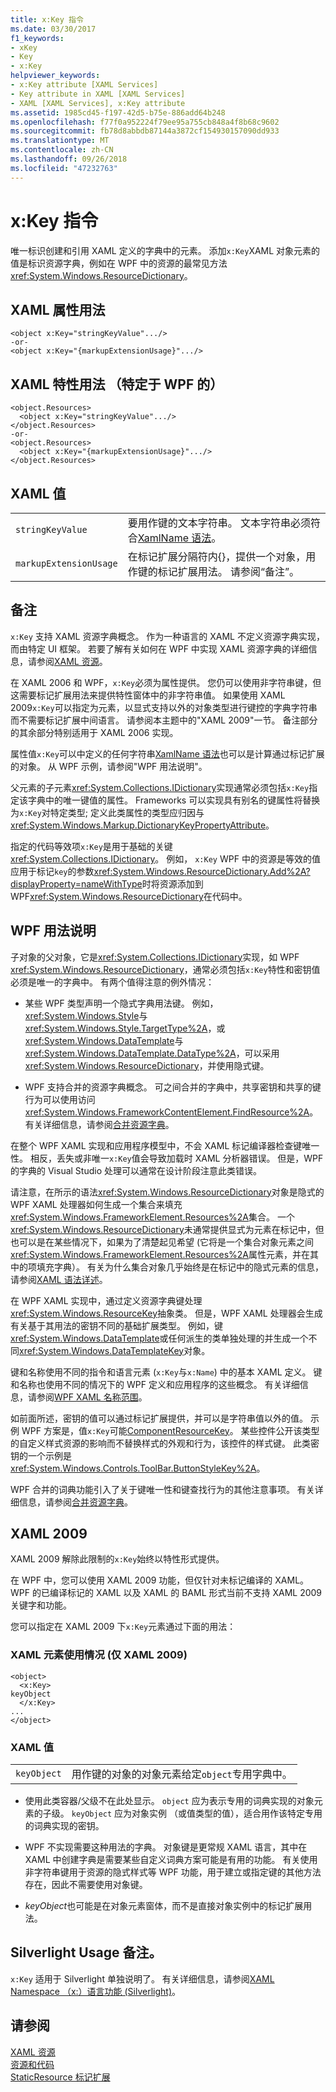 ```yaml
---
title: x:Key 指令
ms.date: 03/30/2017
f1_keywords:
- xKey
- Key
- x:Key
helpviewer_keywords:
- x:Key attribute [XAML Services]
- Key attribute in XAML [XAML Services]
- XAML [XAML Services], x:Key attribute
ms.assetid: 1985cd45-f197-42d5-b75e-886add64b248
ms.openlocfilehash: f77f0a952224f79ee95a755cb848a4f8b68c9602
ms.sourcegitcommit: fb78d8abbdb87144a3872cf154930157090dd933
ms.translationtype: MT
ms.contentlocale: zh-CN
ms.lasthandoff: 09/26/2018
ms.locfileid: "47232763"
---
```

# <a name="xkey-directive"></a>x:Key 指令
唯一标识创建和引用 XAML 定义的字典中的元素。 添加`x:Key`XAML 对象元素的值是标识资源字典，例如在 WPF 中的资源的最常见方法<xref:System.Windows.ResourceDictionary>。  
  
## <a name="xaml-attribute-usage"></a>XAML 属性用法  
  
```  
<object x:Key="stringKeyValue".../>  
-or-  
<object x:Key="{markupExtensionUsage}".../>  
```  
  
## <a name="xaml-attribute-usage-wpf-specific"></a>XAML 特性用法 （特定于 WPF 的）  
  
```  
<object.Resources>  
  <object x:Key="stringKeyValue".../>  
</object.Resources>  
-or-  
<object.Resources>  
  <object x:Key="{markupExtensionUsage}".../>  
</object.Resources>  
```  
  
## <a name="xaml-values"></a>XAML 值  
  
|||  
|-|-|  
|`stringKeyValue`|要用作键的文本字符串。 文本字符串必须符合[XamlName 语法](../../../docs/framework/xaml-services/xamlname-grammar.md)。|  
|`markupExtensionUsage`|在标记扩展分隔符内{}，提供一个对象，用作键的标记扩展用法。 请参阅“备注”。|  
  
## <a name="remarks"></a>备注  
 `x:Key` 支持 XAML 资源字典概念。 作为一种语言的 XAML 不定义资源字典实现，而由特定 UI 框架。 若要了解有关如何在 WPF 中实现 XAML 资源字典的详细信息，请参阅[XAML 资源](../../../docs/framework/wpf/advanced/xaml-resources.md)。  
  
 在 XAML 2006 和 WPF，`x:Key`必须为属性提供。 您仍可以使用非字符串键，但这需要标记扩展用法来提供特性窗体中的非字符串值。 如果使用 XAML 2009`x:Key`可以指定为元素，以显式支持以外的对象类型进行键控的字典字符串而不需要标记扩展中间语言。 请参阅本主题中的"XAML 2009"一节。 备注部分的其余部分特别适用于 XAML 2006 实现。  
  
 属性值`x:Key`可以中定义的任何字符串[XamlName 语法](../../../docs/framework/xaml-services/xamlname-grammar.md)也可以是计算通过标记扩展的对象。 从 WPF 示例，请参阅"WPF 用法说明"。  
  
 父元素的子元素<xref:System.Collections.IDictionary>实现通常必须包括`x:Key`指定该字典中的唯一键值的属性。 Frameworks 可以实现具有别名的键属性将替换为`x:Key`对特定类型; 定义此类属性的类型应归因与<xref:System.Windows.Markup.DictionaryKeyPropertyAttribute>。  
  
 指定的代码等效项`x:Key`是用于基础的关键<xref:System.Collections.IDictionary>。 例如， `x:Key` WPF 中的资源是等效的值应用于标记`key`的参数<xref:System.Windows.ResourceDictionary.Add%2A?displayProperty=nameWithType>时将资源添加到 WPF<xref:System.Windows.ResourceDictionary>在代码中。  
  
## <a name="wpf-usage-notes"></a>WPF 用法说明  
 子对象的父对象，它是<xref:System.Collections.IDictionary>实现，如 WPF <xref:System.Windows.ResourceDictionary>，通常必须包括`x:Key`特性和密钥值必须是唯一的字典中。 有两个值得注意的例外情况：  
  
-   某些 WPF 类型声明一个隐式字典用法键。 例如，<xref:System.Windows.Style>与<xref:System.Windows.Style.TargetType%2A>，或<xref:System.Windows.DataTemplate>与<xref:System.Windows.DataTemplate.DataType%2A>，可以采用<xref:System.Windows.ResourceDictionary>，并使用隐式键。  
  
-   WPF 支持合并的资源字典概念。 可之间合并的字典中，共享密钥和共享的键行为可以使用访问<xref:System.Windows.FrameworkContentElement.FindResource%2A>。 有关详细信息，请参阅[合并资源字典](../../../docs/framework/wpf/advanced/merged-resource-dictionaries.md)。  
  
 在整个 WPF XAML 实现和应用程序模型中，不会 XAML 标记编译器检查键唯一性。 相反，丢失或非唯一`x:Key`值会导致加载时 XAML 分析器错误。 但是，WPF 的字典的 Visual Studio 处理可以通常在设计阶段注意此类错误。  
  
 请注意，在所示的语法<xref:System.Windows.ResourceDictionary>对象是隐式的 WPF XAML 处理器如何生成一个集合来填充<xref:System.Windows.FrameworkElement.Resources%2A>集合。 一个<xref:System.Windows.ResourceDictionary>未通常提供显式为元素在标记中，但也可以是在某些情况下，如果为了清楚起见希望 (它将是一个集合对象元素之间<xref:System.Windows.FrameworkElement.Resources%2A>属性元素，并在其中的项填充字典）。 有关为什么集合对象几乎始终是在标记中的隐式元素的信息，请参阅[XAML 语法详述](../../../docs/framework/wpf/advanced/xaml-syntax-in-detail.md)。  
  
 在 WPF XAML 实现中，通过定义资源字典键处理<xref:System.Windows.ResourceKey>抽象类。 但是，WPF XAML 处理器会生成有关基于其用法的密钥不同的基础扩展类型。 例如，键<xref:System.Windows.DataTemplate>或任何派生的类单独处理的并生成一个不同<xref:System.Windows.DataTemplateKey>对象。  
  
 键和名称使用不同的指令和语言元素 (`x:Key`与`x:Name`) 中的基本 XAML 定义。 键和名称也使用不同的情况下的 WPF 定义和应用程序的这些概念。 有关详细信息，请参阅[WPF XAML 名称范围](../../../docs/framework/wpf/advanced/wpf-xaml-namescopes.md)。  
  
 如前面所述，密钥的值可以通过标记扩展提供，并可以是字符串值以外的值。 示例 WPF 方案是，值`x:Key`可能[ComponentResourceKey](../../../docs/framework/wpf/advanced/componentresourcekey-markup-extension.md)。 某些控件公开该类型的自定义样式资源的影响而不替换样式的外观和行为，该控件的样式键。 此类密钥的一个示例是<xref:System.Windows.Controls.ToolBar.ButtonStyleKey%2A>。  
  
 WPF 合并的词典功能引入了关于键唯一性和键查找行为的其他注意事项。 有关详细信息，请参阅[合并资源字典](../../../docs/framework/wpf/advanced/merged-resource-dictionaries.md)。  
  
## <a name="xaml-2009"></a>XAML 2009  
 XAML 2009 解除此限制的`x:Key`始终以特性形式提供。  
  
 在 WPF 中，您可以使用 XAML 2009 功能，但仅针对未标记编译的 XAML。 WPF 的已编译标记的 XAML 以及 XAML 的 BAML 形式当前不支持 XAML 2009 关键字和功能。  
  
 您可以指定在 XAML 2009 下`x:Key`元素通过下面的用法：  
  
### <a name="xaml-element-usage-xaml-2009-only"></a>XAML 元素使用情况 (仅 XAML 2009)  
  
```  
<object>  
  <x:Key>  
keyObject  
  </x:Key>  
...  
</object>  
```  
  
### <a name="xaml-values"></a>XAML 值  
  
|||  
|-|-|  
|`keyObject`|用作键的对象的对象元素给定`object`专用字典中。|  
  
-   使用此类容器/父级不在此处显示。 `object` 应为表示专用的词典实现的对象元素的子级。 `keyObject` 应为对象实例 （或值类型的值），适合用作该特定专用的词典实现的密钥。  
  
-   WPF 不实现需要这种用法的字典。 对象键是更常规 XAML 语言，其中在 XAML 中创建字典是需要某些自定义词典方案可能是有用的功能。 有关使用非字符串键用于资源的隐式样式等 WPF 功能，用于建立或指定键的其他方法存在，因此不需要使用对象键。  
  
-   *keyObject*也可能是在对象元素窗体，而不是直接对象实例中的标记扩展用法。  
  
## <a name="silverlight-usage-notes"></a>Silverlight Usage 备注。  
 `x:Key` 适用于 Silverlight 单独说明了。 有关详细信息，请参阅[XAML Namespace （x:）语言功能 (Silverlight)](https://go.microsoft.com/fwlink/?LinkId=199081)。  
  
## <a name="see-also"></a>请参阅  
 [XAML 资源](../../../docs/framework/wpf/advanced/xaml-resources.md)  
 [资源和代码](../../../docs/framework/wpf/advanced/resources-and-code.md)  
 [StaticResource 标记扩展](../../../docs/framework/wpf/advanced/staticresource-markup-extension.md)
